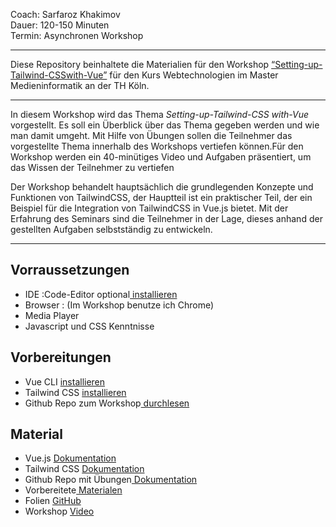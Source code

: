 <p> Coach: Sarfaroz Khakimov <br />
Dauer: 120-150 Minuten<br />
Termin: Asynchronen Workshop<br /></p>

<hr />

<p>Diese Repository beinhaltete die Materialien für den Workshop <a href="https://sarfaroz.github.io/Setting-up-Tailwind-CSSwith-Vue.js/">“Setting-up-Tailwind-CSSwith-Vue”</a> für den Kurs Webtechnologien im Master Medieninformatik an der TH Köln.</p>

<hr />

<p>In diesem Workshop wird das Thema <em>Setting-up-Tailwind-CSS with-Vue</em> vorgestellt. Es soll ein Überblick über das Thema gegeben werden und wie man damit umgeht. Mit Hilfe von Übungen sollen die Teilnehmer das vorgestellte Thema innerhalb des Workshops vertiefen können.Für den Workshop werden ein 40-minütiges Video und Aufgaben präsentiert, um das Wissen der Teilnehmer zu vertiefen </p>
<p>
  Der Workshop behandelt hauptsächlich die grundlegenden Konzepte und Funktionen von TailwindCSS, der Hauptteil ist ein praktischer Teil, der ein Beispiel für die Integration von TailwindCSS in Vue.js bietet. Mit der Erfahrung des Seminars sind die Teilnehmer in der Lage, dieses anhand der gestellten Aufgaben selbstständig zu entwickeln.
  </p>



<hr />

<h2 id="vorraussetzungen">Vorraussetzungen</h2>
<ul>
 <li>IDE :Code-Editor optional<a href="https://code.visualstudio.com/download"> installieren</a></li>
 <li>Browser :  (Im Workshop benutze ich Chrome)</li>
  <li>Media Player</li> 
  <li>Javascript und CSS Kenntnisse</li>
</ul>

<h2 id="vorbereitungen">Vorbereitungen</h2>
<ul>
 <li>Vue CLI <a href=https://cli.vuejs.org/">installieren</a></li>
 <li>Tailwind CSS <a href=https://tailwindcss.com/docs/guides/vue-3-vite/">installieren</a></li>
  <li>Github Repo zum Workshop<a href="https://github.com/Sarfaroz/Setting-up-Tailwind-CSS-with-Vue.js"> durchlesen</a></li>
  
</ul>

<h2 id="material">Material</h2>
<ul>
  <li>Vue.js <a href="https://v3.vuejs.org/guide/introduction.html">Dokumentation</a></li>
  <li>Tailwind CSS <a href="https://tailwindcss.com/docs">Dokumentation</a></li>
  <li>Github Repo mit Übungen<a href="https://github.com/Sarfaroz/Setting-up-Tailwind-CSSwith-Vue.js/tree/main/Aufgaben"> Dokumentation</a></li>
  <li>Vorbereitete<a href="https://th-koeln.sciebo.de/s/uzxqozViBYK5o2c"> Materialen</a></li>
   <li>Folien <a href="https://github.com/Sarfaroz/Setting-up-Tailwind-CSSwith-Vue.js/tree/main/Folien">GitHub</a></li>
    <li>Workshop <a href="https://th-koeln.sciebo.de/s/a7ID4jf91RCOs1t">Video</a></li>
</ul>


